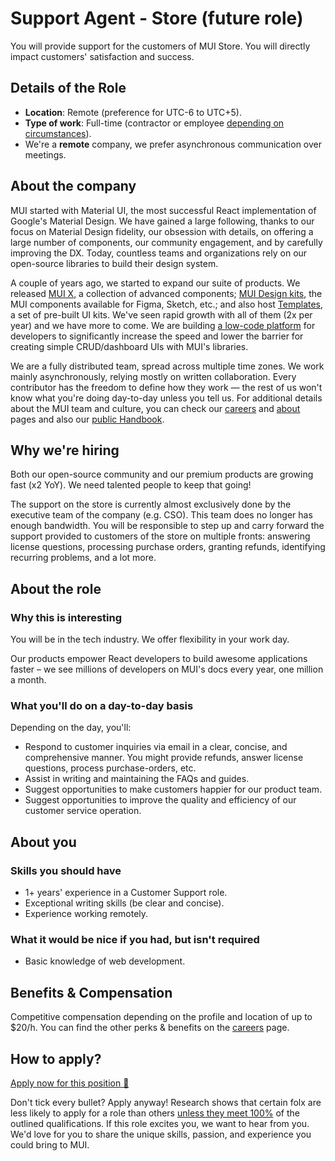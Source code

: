 # Support Agent - Store (future role)

<p class="description">You will provide support for the customers of MUI Store. You will directly impact customers' satisfaction and success.</p>

## Details of the Role

- **Location**: Remote (preference for UTC-6 to UTC+5).
- **Type of work**: Full-time (contractor or employee [depending on circumstances](https://mui-org.notion.site/Hiring-FAQ-64763b756ae44c37b47b081f98915501#494af1f358794028beb4b7697b5d3102)).
- We're a **remote** company, we prefer asynchronous communication over meetings.

## About the company

MUI started with Material UI, the most successful React implementation of Google's Material Design.
We have gained a large following, thanks to our focus on Material Design fidelity, our obsession with details, on offering a large number of components, our community engagement, and by carefully improving the DX.
Today, countless teams and organizations rely on our open-source libraries to build their design system.

A couple of years ago, we started to expand our suite of products.
We released [MUI X](https://mui.com/x/), a collection of advanced components; [MUI Design kits](https://mui.com/design-kits/), the MUI components available for Figma, Sketch, etc.; and also host [Templates](https://mui.com/templates/), a set of pre-built UI kits.
We've seen rapid growth with all of them (2x per year) and we have more to come.
We are building [a low-code platform](https://mui.com/toolpad/) for developers to significantly increase the speed and lower the barrier for creating simple CRUD/dashboard UIs with MUI's libraries.

We are a fully distributed team, spread across multiple time zones.
We work mainly asynchronously, relying mostly on written collaboration.
Every contributor has the freedom to define how they work — the rest of us won't know what you're doing day-to-day unless you tell us.
For additional details about the MUI team and culture, you can check our [careers](https://mui.com/careers/) and [about](https://mui.com/about/) pages and also our [public Handbook](https://mui-org.notion.site/Handbook-f086d47e10794d5e839aef9dc67f324b).

## Why we're hiring

Both our open-source community and our premium products are growing fast (x2 YoY).
We need talented people to keep that going!

The support on the store is currently almost exclusively done by the executive team of the company (e.g. CSO). This team does no longer has enough bandwidth. You will be responsible to step up and carry forward the support provided to customers of the store on multiple fronts: answering license questions, processing purchase orders, granting refunds, identifying recurring problems, and a lot more.

## About the role

### Why this is interesting

You will be in the tech industry. We offer flexibility in your work day.

Our products empower React developers to build awesome applications faster – we see millions of developers on MUI's docs every year, one million a month.

### What you'll do on a day-to-day basis

Depending on the day, you'll:

- Respond to customer inquiries via email in a clear, concise, and comprehensive manner.
  You might provide refunds, answer license questions, process purchase-orders, etc.
- Assist in writing and maintaining the FAQs and guides.
- Suggest opportunities to make customers happier for our product team.
- Suggest opportunities to improve the quality and efficiency of our customer service operation.

## About you

### Skills you should have

- 1+ years' experience in a Customer Support role.
- Exceptional writing skills (be clear and concise).
- Experience working remotely.

### What it would be nice if you had, but isn't required

- Basic knowledge of web development.

## Benefits & Compensation

Competitive compensation depending on the profile and location of up to $20/h.
You can find the other perks & benefits on the [careers](https://mui.com/careers/#perks-and-benefits) page.

## How to apply?

[Apply now for this position 📮](https://jobs.ashbyhq.com/MUI/79a9b5ec-6fb3-41ec-b48b-0a792ced7c19/application?utm_source=ZNRrPGBkqO)

Don't tick every bullet? Apply anyway! Research shows that certain folx are less likely to apply for a role than others [unless they meet 100%](https://hbr.org/2014/08/why-women-dont-apply-for-jobs-unless-theyre-100-qualified) of the outlined qualifications.
If this role excites you, we want to hear from you. We'd love for you to share the unique skills, passion, and experience you could bring to MUI.
